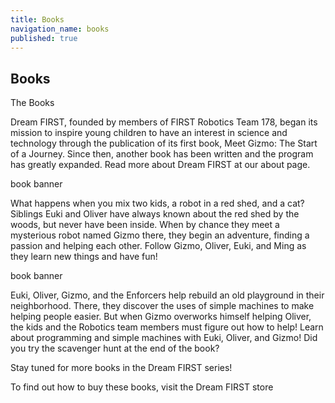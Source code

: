 ```yaml
---
title: Books
navigation_name: books
published: true
---
```


## Books
The Books

Dream FIRST, founded by members of FIRST Robotics Team 178, began its mission to inspire young children to have an interest in science and technology through the publication of its first book, Meet Gizmo: The Start of a Journey. Since then, another book has been written and the program has greatly expanded. Read more about Dream FIRST at our about page.

book banner

What happens when you mix two kids, a robot in a red shed, and a cat? Siblings Euki and Oliver have always known about the red shed by the woods, but never have been inside. When by chance they meet a mysterious robot named Gizmo there, they begin an adventure, finding a passion and helping each other. Follow Gizmo, Oliver, Euki, and Ming as they learn new things and have fun!

book banner

Euki, Oliver, Gizmo, and the Enforcers help rebuild an old playground in their neighborhood. There, they discover the uses of simple machines to make helping people easier. But when Gizmo overworks himself helping Oliver, the kids and the Robotics team members must figure out how to help! Learn about programming and simple machines with Euki, Oliver, and Gizmo! Did you try the scavenger hunt at the end of the book?

Stay tuned for more books in the Dream FIRST series!

To find out how to buy these books, visit the Dream FIRST store
